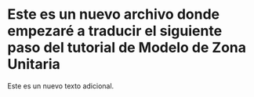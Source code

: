 # Este es un nuevo archivo donde empezaré a traducir el siguiente paso del tutorial de Modelo de Zona Unitaria


Este es un nuevo texto adicional.
